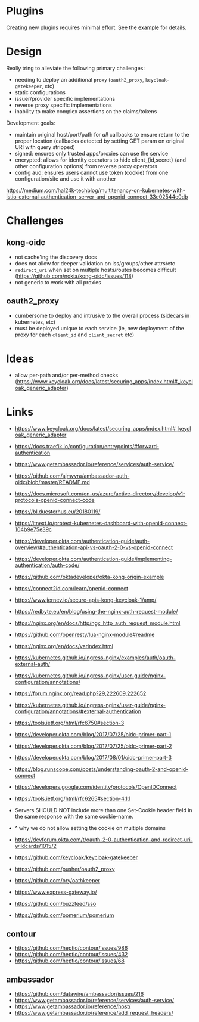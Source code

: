 # Plugins

Creating new plugins requires minimal effort. See the
[example](src/plugin/example/index.js) for details.

# Design

Really tring to alleviate the following primary challenges:

- needing to deploy an additional `proxy` (`oauth2_proxy`,
  `keycloak-gatekeeper`, etc)
- static configurations
- issuer/provider specific implementations
- reverse proxy specific implementations
- inability to make complex assertions on the claims/tokens

Development goals:

- maintain original host/port/path for _all_ callbacks to ensure return to the
  proper location (callbacks detected by setting GET param on original URI with
  query stripped)
- signed: ensures only trusted apps/proxies can use the service
- encrypted: allows for identity operators to hide client\_{id,secret} (and
  other configuration options) from reverse proxy operators
- config aud: ensures users cannot use token (cookie) from one
  configuration/site and use it with another

https://medium.com/hal24k-techblog/multitenancy-on-kubernetes-with-istio-external-authentication-server-and-openid-connect-33e02544e0db

# Challenges

## kong-oidc

- not cache'ing the discovery docs
- does not allow for deeper validation on iss/groups/other attrs/etc
- `redirect_uri` when set on multiple hosts/routes becomes difficult
  (https://github.com/nokia/kong-oidc/issues/118)
- not generic to work with all proxies

## oauth2_proxy

- cumbersome to deploy and intrusive to the overall process (sidecars in
  kubernetes, etc)
- must be deployed unique to each service (ie, new deployment of the proxy for
  each `client_id` and `client_secret` etc)

# Ideas

- allow per-path and/or per-method checks
  (https://www.keycloak.org/docs/latest/securing_apps/index.html#_keycloak_generic_adapter)

# Links

- https://www.keycloak.org/docs/latest/securing_apps/index.html#_keycloak_generic_adapter
- https://docs.traefik.io/configuration/entrypoints/#forward-authentication
- https://www.getambassador.io/reference/services/auth-service/
- https://github.com/ajmyyra/ambassador-auth-oidc/blob/master/README.md
- https://docs.microsoft.com/en-us/azure/active-directory/develop/v1-protocols-openid-connect-code
- https://bl.duesterhus.eu/20180119/
- https://itnext.io/protect-kubernetes-dashboard-with-openid-connect-104b9e75e39c

- https://developer.okta.com/authentication-guide/auth-overview/#authentication-api-vs-oauth-2-0-vs-openid-connect
- https://developer.okta.com/authentication-guide/implementing-authentication/auth-code/

- https://github.com/oktadeveloper/okta-kong-origin-example
- https://connect2id.com/learn/openid-connect
- https://www.jerney.io/secure-apis-kong-keycloak-1/amp/

- https://redbyte.eu/en/blog/using-the-nginx-auth-request-module/
- https://nginx.org/en/docs/http/ngx_http_auth_request_module.html
- https://github.com/openresty/lua-nginx-module#readme
- https://nginx.org/en/docs/varindex.html
- https://kubernetes.github.io/ingress-nginx/examples/auth/oauth-external-auth/
- https://kubernetes.github.io/ingress-nginx/user-guide/nginx-configuration/annotations/
- https://forum.nginx.org/read.php?29,222609,222652
- https://kubernetes.github.io/ingress-nginx/user-guide/nginx-configuration/annotations/#external-authentication

- https://tools.ietf.org/html/rfc6750#section-3

- https://developer.okta.com/blog/2017/07/25/oidc-primer-part-1
- https://developer.okta.com/blog/2017/07/25/oidc-primer-part-2
- https://developer.okta.com/blog/2017/08/01/oidc-primer-part-3

- https://blog.runscope.com/posts/understanding-oauth-2-and-openid-connect

- https://developers.google.com/identity/protocols/OpenIDConnect

- https://tools.ietf.org/html/rfc6265#section-4.1.1
- Servers SHOULD NOT include more than one Set-Cookie header field in the same response with the same cookie-name.
- ^ why we do not allow setting the cookie on multiple domains

- https://devforum.okta.com/t/oauth-2-0-authentication-and-redirect-uri-wildcards/1015/2

- https://github.com/keycloak/keycloak-gatekeeper
- https://github.com/pusher/oauth2_proxy

- https://github.com/ory/oathkeeper
- https://www.express-gateway.io/
- https://github.com/buzzfeed/sso
- https://github.com/pomerium/pomerium

## contour

- https://github.com/heptio/contour/issues/986
- https://github.com/heptio/contour/issues/432
- https://github.com/heptio/contour/issues/68

## ambassador

- https://github.com/datawire/ambassador/issues/216
- https://www.getambassador.io/reference/services/auth-service/
- https://www.getambassador.io/reference/host/
- https://www.getambassador.io/reference/add_request_headers/